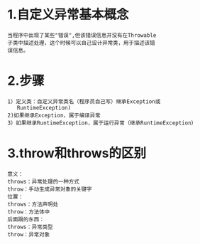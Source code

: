 # 1.自定义异常基本概念
    当程序中出现了某些"错误",但该错误信息并没有在Throwable
    子类中描述处理，这个时候可以自己设计异常类，用于描述该错
    误信息。
# 2.步骤
    1）定义类：自定义异常类名（程序员自己写）继承Exception或
       RuntimeException)
    2)如果继承Exception，属于编译异常
    3）如果继承RuntimeException，属于运行异常（继承RuntimeException）

# 3.throw和throws的区别
    意义：
    throws：异常处理的一种方式
    throw：手动生成异常对象的关键字
    位置：
    throws：方法声明处
    throw：方法体中
    后面跟的东西：
    throws：异常类型
    throw：异常对象